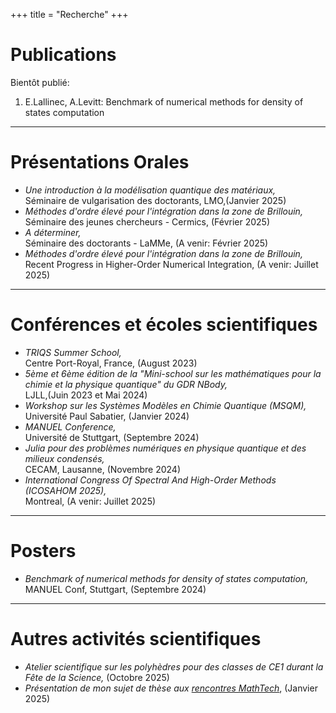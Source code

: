 +++
title = "Recherche"
+++

# Publications

Bientôt publié:
1. E.Lallinec, A.Levitt: Benchmark of numerical methods for density of states computation

---

# Présentations Orales
* *Une introduction à la modélisation quantique des matériaux,* \
 Séminaire de vulgarisation des doctorants, LMO,(Janvier 2025) 
* *Méthodes d'ordre élevé pour l'intégration dans la zone de Brillouin,* \
Séminaire des jeunes chercheurs - Cermics, (Février 2025)
* *A déterminer,* \
Séminaire des doctorants - LaMMe, (A venir: Février 2025)
* *Méthodes d'ordre élevé pour l'intégration dans la zone de Brillouin,* \
Recent Progress in Higher-Order Numerical Integration, (A venir: Juillet 2025)

---


# Conférences et écoles scientifiques
* *TRIQS Summer School,*  \
Centre Port-Royal, France, (August 2023)
* *5ème et 6ème édition  de la "Mini-school sur les mathématiques pour la chimie et la physique quantique" du GDR NBody,* \
LJLL,(Juin 2023 et Mai 2024)
* *Workshop sur les Systèmes Modèles en Chimie Quantique (MSQM),* \
Université Paul Sabatier, (Janvier 2024)
* *MANUEL Conference,* \
Université de Stuttgart, (Septembre 2024)
* *Julia pour des problèmes numériques en physique quantique et des milieux condensés,* \
CECAM, Lausanne,  (Novembre 2024)
* *International Congress Of Spectral And High-Order Methods (ICOSAHOM 2025),* \
Montreal, (A venir: Juillet 2025)

---


# Posters
* *Benchmark of numerical methods for density of states computation,* \
MANUEL Conf, Stuttgart, (Septembre 2024)

---


# Autres activités scientifiques
* *Atelier scientifique sur les polyhèdres pour des classes de CE1 durant la Fête de la Science,* (Octobre 2025)
* *Présentation de mon sujet de thèse aux [rencontres MathTech](https://fondation-hadamard.fr/fr/evenements/les-rencontres-mathtech/)*, (Janvier 2025)
